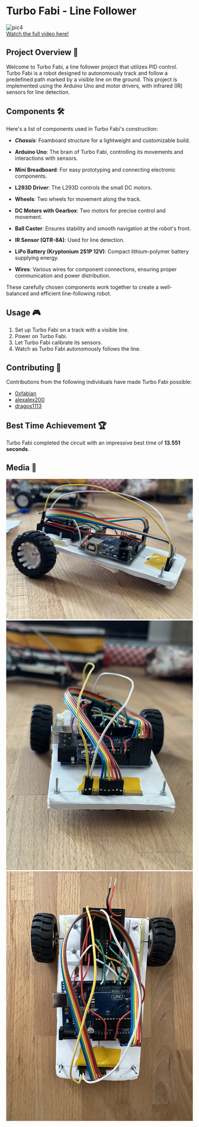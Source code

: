 # Turbo Fabi - Line Follower

![pic4](./media/pic4.gif)  
[Watch the full video here!](https://youtu.be/HdzTXu5iEFA)

## Project Overview 🤖

Welcome to Turbo Fabi, a line follower project that utilizes PID control. Turbo Fabi is a robot designed to autonomously track and follow a predefined path marked by a visible line on the ground. This project is implemented using the Arduino Uno and motor drivers, with infrared (IR) sensors for line detection.

## Components 🛠️

Here's a list of components used in Turbo Fabi's construction:

- ***Chassis***: Foamboard structure for a lightweight and customizable build.
  
- **Arduino Uno**: The brain of Turbo Fabi, controlling its movements and interactions with sensors.
  
- **Mini Breadboard**: For easy prototyping and connecting electronic components.
  
- **L293D Driver**: The L293D controls the small DC motors.
  
- **Wheels**: Two wheels for movement along the track.
  
- **DC Motors with Gearbox**: Two motors for precise control and movement.
  
- **Ball Caster**: Ensures stability and smooth navigation at the robot's front.
  
- **IR Sensor (QTR-8A)**: Used for line detection.
  
- **LiPo Battery (Kryptonium 2S1P 12V)**: Compact lithium-polymer battery supplying energy.
  
- **Wires**: Various wires for component connections, ensuring proper communication and power distribution.

These carefully chosen components work together to create a well-balanced and efficient line-following robot.

## Usage 🎮

1. Set up Turbo Fabi on a track with a visible line.
2. Power on Turbo Fabi.
3. Let Turbo Fabi calibrate its sensors.
4. Watch as Turbo Fabi autonomously follows the line.

## Contributing 🤝

Contributions from the following individuals have made Turbo Fabi possible:

- [0xfabian](https://github.com/0xfabian)
- [alexalex200](https://github.com/alexalex200)
- [dragos1113](https://github.com/dragos1113)

## Best Time Achievement 🏆

Turbo Fabi completed the circuit with an impressive best time of **13.551 seconds**.
 
## Media 📸
![pic1](./media/pic1.png)
![pic2](./media/pic2.png)
![pic3](./media/pic3.png)
